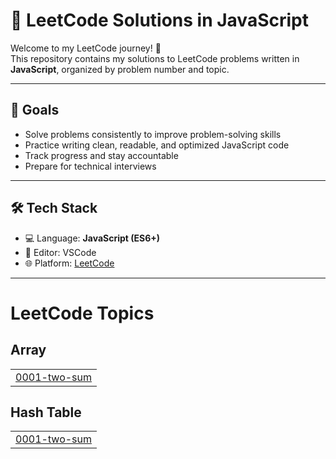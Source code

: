 # 🧠 LeetCode Solutions in JavaScript

Welcome to my LeetCode journey! 🚀  
This repository contains my solutions to LeetCode problems written in **JavaScript**, organized by problem number and topic.

---

## 📌 Goals

- Solve problems consistently to improve problem-solving skills
- Practice writing clean, readable, and optimized JavaScript code
- Track progress and stay accountable
- Prepare for technical interviews

---

## 🛠️ Tech Stack

- 💻 Language: **JavaScript (ES6+)**
- 📁 Editor: VSCode
- 🌐 Platform: [LeetCode](https://leetcode.com/)

---

<!---LeetCode Topics Start-->
# LeetCode Topics
## Array
|  |
| ------- |
| [0001-two-sum](https://github.com/hritikaafandkar/LeetCode/tree/master/0001-two-sum) |
## Hash Table
|  |
| ------- |
| [0001-two-sum](https://github.com/hritikaafandkar/LeetCode/tree/master/0001-two-sum) |
<!---LeetCode Topics End-->
